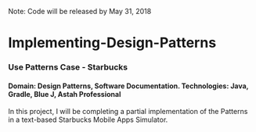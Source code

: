 Note: Code will be released by May 31, 2018

# Implementing-Design-Patterns
### Use Patterns  Case - Starbucks
#### Domain: Design Patterns, Software Documentation. Technologies: Java, Gradle, Blue J, Astah Professional

In this project, I will be completing a partial implementation of the Patterns in a text-based Starbucks Mobile Apps Simulator.

